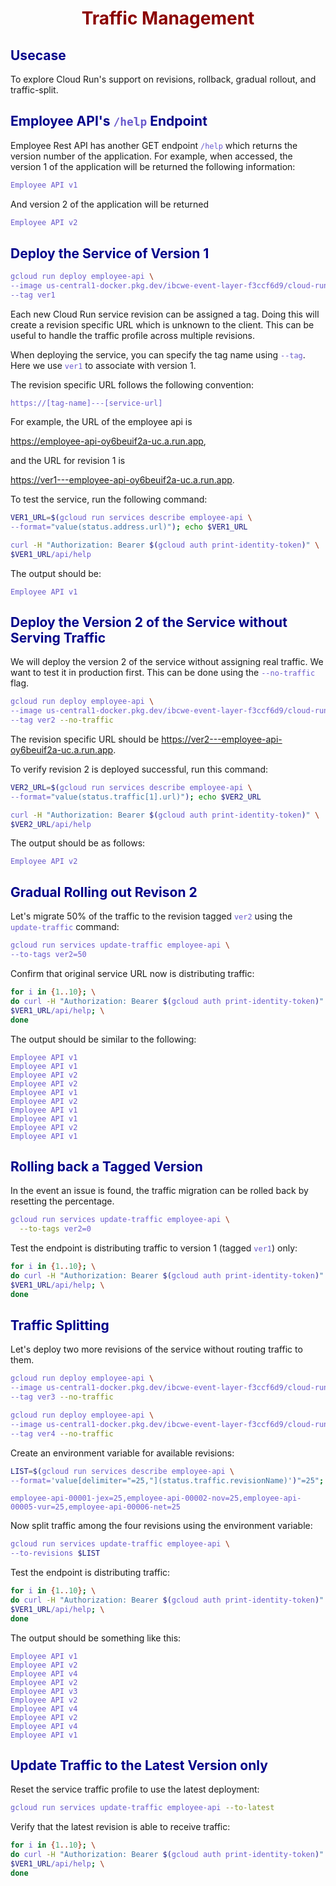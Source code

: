 # Traffic Management

## Usecase

To explore Cloud Run's support on revisions, rollback, gradual rollout, and traffic-split.

## Employee API's `/help` Endpoint

Employee Rest API has another GET endpoint `/help` which returns the version number of the application. For example, when accessed, the version 1 of the application will be returned the following information:
```bash
Employee API v1
```

And version 2 of the application will be returned 
```bash
Employee API v2
```

## Deploy the Service of Version 1

```bash
gcloud run deploy employee-api \
--image us-central1-docker.pkg.dev/ibcwe-event-layer-f3ccf6d9/cloud-run-try/employee:v1 \
--tag ver1 
```

Each new Cloud Run service revision can be assigned a tag. Doing this will create a revision specific URL which is unknown to the client. This can be useful to handle the traffic profile across multiple revisions. 

When deploying the service, you can specify the tag name using `--tag`. Here we use `ver1` to associate with version 1.

The revision specific URL follows the following convention:
```text
https://[tag-name]---[service-url]
```

For example, the URL of the employee api is 

https://employee-api-oy6beuif2a-uc.a.run.app, 

and the URL for revision 1 is 

https://ver1---employee-api-oy6beuif2a-uc.a.run.app. 

To test the service, run the following command:
```bash
VER1_URL=$(gcloud run services describe employee-api \
--format="value(status.address.url)"); echo $VER1_URL

curl -H "Authorization: Bearer $(gcloud auth print-identity-token)" \
$VER1_URL/api/help 
```
The output should be:
```text
Employee API v1
```

## Deploy the Version 2 of the Service without Serving Traffic

We will deploy the version 2 of the service without assigning real traffic. We want to test it in production first. This can be done using the `--no-traffic` flag.

```bash
gcloud run deploy employee-api \
--image us-central1-docker.pkg.dev/ibcwe-event-layer-f3ccf6d9/cloud-run-try/employee:v2 \
--tag ver2 --no-traffic
```

The revision specific URL should be https://ver2---employee-api-oy6beuif2a-uc.a.run.app.

To verify revision 2 is deployed successful, run this command:
```bash
VER2_URL=$(gcloud run services describe employee-api \
--format="value(status.traffic[1].url)"); echo $VER2_URL

curl -H "Authorization: Bearer $(gcloud auth print-identity-token)" \
$VER2_URL/api/help
```

The output should be as follows:
```text
Employee API v2 
```

## Gradual Rolling out Revison 2

Let's migrate 50% of the traffic to the revision tagged `ver2` using the `update-traffic` command:
```bash
gcloud run services update-traffic employee-api \
--to-tags ver2=50
```

Confirm that original service URL now is distributing traffic:
```bash
for i in {1..10}; \
do curl -H "Authorization: Bearer $(gcloud auth print-identity-token)" \
$VER1_URL/api/help; \
done
```

The output should be similar to the following:
```text
Employee API v1 
Employee API v1 
Employee API v2 
Employee API v2 
Employee API v1 
Employee API v2 
Employee API v1 
Employee API v1 
Employee API v2 
Employee API v1 
```

## Rolling back a Tagged Version

In the event an issue is found, the traffic migration can be rolled back by resetting the percentage.

```bash
gcloud run services update-traffic employee-api \
  --to-tags ver2=0
```

Test the endpoint is distributing traffic to version 1 (tagged `ver1`) only:
```bash
for i in {1..10}; \
do curl -H "Authorization: Bearer $(gcloud auth print-identity-token)" \
$VER1_URL/api/help; \
done
```

## Traffic Splitting

Let's deploy two more revisions of the service without routing traffic to them.

```bash
gcloud run deploy employee-api \
--image us-central1-docker.pkg.dev/ibcwe-event-layer-f3ccf6d9/cloud-run-try/employee:v3 \
--tag ver3 --no-traffic

gcloud run deploy employee-api \
--image us-central1-docker.pkg.dev/ibcwe-event-layer-f3ccf6d9/cloud-run-try/employee:v4 \
--tag ver4 --no-traffic
```

Create an environment variable for available revisions:
```bash
LIST=$(gcloud run services describe employee-api \
--format='value[delimiter="=25,"](status.traffic.revisionName)')"=25"; echo $LIST
```
```text
employee-api-00001-jex=25,employee-api-00002-nov=25,employee-api-00005-vur=25,employee-api-00006-net=25
```

Now split traffic among the four revisions using the environment variable:
```bash
gcloud run services update-traffic employee-api \
--to-revisions $LIST
```

Test the endpoint is distributing traffic:
```bash
for i in {1..10}; \
do curl -H "Authorization: Bearer $(gcloud auth print-identity-token)" \
$VER1_URL/api/help; \
done
```

The output should be something like this:
```text
Employee API v1 
Employee API v2 
Employee API v4 
Employee API v2 
Employee API v3 
Employee API v2 
Employee API v4 
Employee API v2 
Employee API v4 
Employee API v1 
```

## Update Traffic to the Latest Version only

Reset the service traffic profile to use the latest deployment:
```bash
gcloud run services update-traffic employee-api --to-latest
```

Verify that the latest revision is able to receive traffic:
```bash
for i in {1..10}; \
do curl -H "Authorization: Bearer $(gcloud auth print-identity-token)" \
$VER1_URL/api/help; \
done
```

<style>
    h1 {
        color: DarkRed;
        text-align: center;
    }
    h2 {
        color: DarkBlue;
    }
    h3 {
        color: DarkGreen;
    }
    h4 {
        color: DarkMagenta;
    }
    strong {
        color: Maroon;
    }
    em {
        color: Maroon;
    }
    img {
        display: block;
        margin-left: auto;
        margin-right: auto
    }
    code {
        color: SlateBlue;
    }
    mark {
        background-color:GoldenRod;
    }
</style>